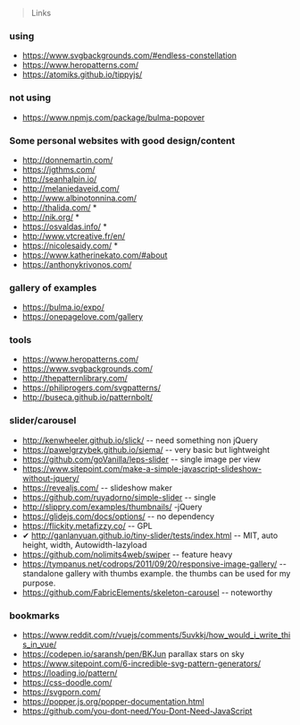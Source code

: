 > Links

### using 
- https://www.svgbackgrounds.com/#endless-constellation
- https://www.heropatterns.com/
- https://atomiks.github.io/tippyjs/


### not using
- https://www.npmjs.com/package/bulma-popover

### Some personal websites with good design/content

- http://donnemartin.com/
- https://jgthms.com/
- http://seanhalpin.io/
- http://melaniedaveid.com/
- http://www.albinotonnina.com/
- http://thalida.com/ *
- http://nik.org/ *
- https://osvaldas.info/ *
- http://www.vtcreative.fr/en/
- https://nicolesaidy.com/ *
- https://www.katherinekato.com/#about
- https://anthonykrivonos.com/

### gallery of examples 
- https://bulma.io/expo/
- https://onepagelove.com/gallery


### tools 
- https://www.heropatterns.com/
- https://www.svgbackgrounds.com/
- http://thepatternlibrary.com/
- https://philiprogers.com/svgpatterns/
- http://buseca.github.io/patternbolt/

### slider/carousel 
- http://kenwheeler.github.io/slick/ -- need something non jQuery
- https://pawelgrzybek.github.io/siema/ -- very basic but lightweight 
- https://github.com/goVanilla/leps-slider -- single image per view 
- https://www.sitepoint.com/make-a-simple-javascript-slideshow-without-jquery/
- https://revealjs.com/ -- slideshow maker 
- https://github.com/ruyadorno/simple-slider -- single 
- http://slippry.com/examples/thumbnails/ -jQuery 
- https://glidejs.com/docs/options/ -- no dependency 
- https://flickity.metafizzy.co/ -- GPL
- ✔ http://ganlanyuan.github.io/tiny-slider/tests/index.html -- MIT, auto height, width, Autowidth-lazyload 
- https://github.com/nolimits4web/swiper -- feature heavy 
- https://tympanus.net/codrops/2011/09/20/responsive-image-gallery/ -- standalone gallery with thumbs example. the thumbs can be used for my purpose. 
- https://github.com/FabricElements/skeleton-carousel -- noteworthy 


### bookmarks 
- https://www.reddit.com/r/vuejs/comments/5uvkkj/how_would_i_write_this_in_vue/
- https://codepen.io/saransh/pen/BKJun parallax stars on sky
- https://www.sitepoint.com/6-incredible-svg-pattern-generators/
- https://loading.io/pattern/
- https://css-doodle.com/
- https://svgporn.com/
- https://popper.js.org/popper-documentation.html
- https://github.com/you-dont-need/You-Dont-Need-JavaScript
